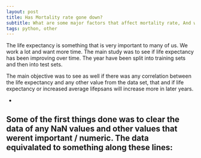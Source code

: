 ```yaml
---
layout: post
title: Has Mortality rate gone down?
subtitle: What are some major factors that affect mortality rate, And will it decrease in the future?
tags: python, other
---
```


  The life expectancy is something that is very important to many of us. We work a lot and want more time. 
The main study was to see if life expectancy has been improving over time. 
The year have been split into training sets and then into test sets.

The main objective was to see as well if there was any correlation between the life expectancy and any other value from the data set,
that and if life expectancy or increased average lifepsans will increase more in later years.

-
Some of the first things done was to clear the data of any NaN values and other values that werent important / numeric. The data equivalated to something along these lines:
-
